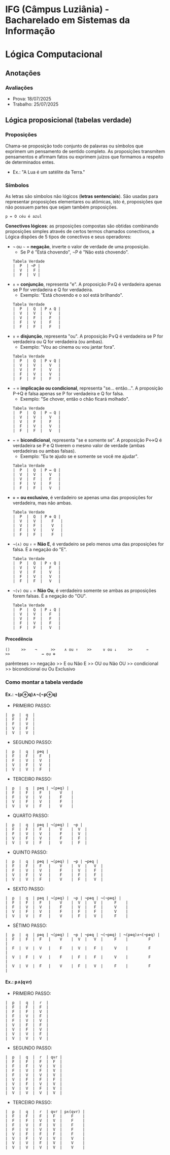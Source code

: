 # IFG (Câmpus Luziânia) - Bacharelado em Sistemas da Informação
# Lógica Computacional

## Anotações
### Avaliações
- Prova: 18/07/2025
- Trabalho: 25/07/2025

## Lógica proposicional (tabelas verdade)
### Proposições
Chama-se proposição todo conjunto de palavras ou símbolos que exprimem um pensamento de sentido completo. As proposições transmitem pensamentos e afirmam fatos ou exprimem juízos que formamos a respeito de determinados entes. 
* Ex.: "A Lua é um satélite da Terra."

### Símbolos
As letras são símbolos não lógicos (**letras sentenciais**). São usadas para representar proposições elementares ou atômicas, isto é, proposições que não possuem partes que sejam também proposições.
```
p = O céu é azul
```
**Conectivos lógicos**: as proposições compostas são obtidas combinando proposições simples através de certos termos chamados conectivos, a Lógica dispões de 5 tipos de conectivos e seus operadores: 
* `¬` ou `~` = **negação**, inverte o valor de verdade de uma proposição. 
    * Se P é "Está chovendo", ¬P é "Não está chovendo".
    ```
    Tabela Verdade
    |  P  | ¬P |
    |  V  |  F |
    |  F  |  V |
    ```
* `∧` = **conjunção**, representa "e". A proposição P∧Q é verdadeira apenas se P for verdadeira e Q for verdadeira. 
    * Exemplo: "Está chovendo e o sol está brilhando".
    ```
    Tabela Verdade
    |  P  |  Q  | P ∧ Q |
    |  V  |  V  |   V   |
    |  V  |  F  |   F   |
    |  F  |  V  |   F   |
    |  F  |  F  |   F   |
    ```
* `∨` = **disjunção**, representa "ou". A proposição P∨Q é verdadeira se P for verdadeira ou Q for verdadeira (ou ambas). 
    * Exemplo: "Vou ao cinema ou vou jantar fora".
    ```
    Tabela Verdade
    |  P  |  Q  | P ∨ Q |
    |  V  |  V  |   V   |
    |  V  |  F  |   V   |
    |  F  |  V  |   V   |
    |  F  |  F  |   F   |
    ```
* `→` = **implicação ou condicional**, representa "se... então...". A proposição P→Q é falsa apenas se P for verdadeira e Q for falsa. 
    * Exemplo: "Se chover, então o chão ficará molhado".
    ```
    Tabela Verdade
    |  P  |  Q  | P → Q |
    |  V  |  V  |   V   |
    |  V  |  F  |   F   |
    |  F  |  V  |   V   |
    |  F  |  F  |   V   |
    ```
* `↔` = **bicondicional**, representa "se e somente se". A proposição P↔Q é verdadeira se P e Q tiverem o mesmo valor de verdade (ambas verdadeiras ou ambas falsas). 
    * Exemplo: "Eu te ajudo se e somente se você me ajudar".
    ```
    Tabela Verdade
    |  P  |  Q  | P ↔ Q |
    |  V  |  V  |   V   |
    |  V  |  F  |   F   |
    |  F  |  V  |   F   |
    |  F  |  F  |   V   | 
    ```
* `⊕` = **ou exclusivo**, é verdadeiro se apenas uma das proposições for verdadeira, mas não ambas.
    ```
    Tabela Verdade
    |  P  |  Q  | P ⊕ Q |
    |  V  |  V  |    F   |
    |  V  |  F  |    V   |
    |  F  |  V  |    V   |
    |  F  |  F  |    F   |
    ```
* `¬(∧)` ou `↑` = **Não E**, é verdadeiro se pelo menos uma das proposições for falsa. É a negação do "E".
    ```
    Tabela Verdade
    |  P  |  Q  | P ↑ Q |
    |  V  |  V  |   F   |
    |  V  |  F  |   V   |
    |  F  |  V  |   V   |
    |  F  |  F  |   V   |
    ```
* `¬(∨)` ou `↓` = **Não Ou**, é verdadeiro somente se ambas as proposições forem falsas. É a negação do "OU".
    ```
    Tabela Verdade
    |  P  |  Q  | P ↓ Q |
    |  V  |  V  |   F   |
    |  V  |  F  |   F   |
    |  F  |  V  |   F   |
    |  F  |  F  |   V   |
    ```

#### Precedência
    ()     >>    ¬      >>    ∧ ou ↑    >>     ∨ ou ↓     >>      →        >>              ↔ ou ⊕
parênteses >>  negação  >>  E ou Não E  >>  OU ou Não OU  >>  condicional  >>  bicondicional ou Ou Exclusivo

### Como montar a tabela verdade
#### Ex.: ¬(p⊕q)∧¬(¬p⊕q)
- PRIMEIRO PASSO:
```
|  p  |  q  |
|  F  |  F  |
|  F  |  V  |
|  V  |  F  |
|  V  |  V  |
```
- SEGUNDO PASSO:
```
|  p  |  q  | p⊕q | 
|  F  |  F  |  F   |
|  F  |  V  |  V   |
|  V  |  F  |  V   |
|  V  |  V  |  F   |
```
- TERCEIRO PASSO:
```
|  p  |  q  | p⊕q | ¬(p⊕q) |
|  F  |  F  |  F   |    V    |
|  F  |  V  |  V   |    F    |
|  V  |  F  |  V   |    F    |
|  V  |  V  |  F   |    V    |
```
- QUARTO PASSO:
```
|  p  |  q  | p⊕q | ¬(p⊕q) |  ¬p |
|  F  |  F  |  F   |    V    |  V  |
|  F  |  V  |  V   |    F    |  V  |
|  V  |  F  |  V   |    F    |  F  |
|  V  |  V  |  F   |    V    |  F  |
```
- QUINTO PASSO:
```
|  p  |  q  | p⊕q | ¬(p⊕q) |  ¬p | ¬p⊕q |
|  F  |  F  |  F   |    V    |  V  |   V  |
|  F  |  V  |  V   |    F    |  V  |   F  |
|  V  |  F  |  V   |    F    |  F  |   F  |
|  V  |  V  |  F   |    V    |  F  |   V  |
```
- SEXTO PASSO:
```
|  p  |  q  | p⊕q | ¬(p⊕q) |  ¬p | ¬p⊕q | ¬(¬p⊕q) |
|  F  |  F  |  F   |    V    |  V  |   V  |     F    |
|  F  |  V  |  V   |    F    |  V  |   F  |     V    |
|  V  |  F  |  V   |    F    |  F  |   F  |     V    |
|  V  |  V  |  F   |    V    |  F  |   V  |     F    |
```
- SÉTIMO PASSO:
```
|  p  |  q  | p⊕q | ¬(p⊕q) |  ¬p | ¬p⊕q | ¬(¬p⊕q) | ¬(p⊕q)∧¬(¬p⊕q) |
|  F  |  F  |  F   |    V    |  V  |   V  |     F    |         F        |
|  F  |  V  |  V   |    F    |  V  |   F  |     V    |         F        |
|  V  |  F  |  V   |    F    |  F  |   F  |     V    |         F        |
|  V  |  V  |  F   |    V    |  F  |   V  |     F    |         F        |
```

#### Ex.: p∧(q∨r)
- PRIMEIRO PASSO:
```
|  p  |  q  |  r  |
|  F  |  F  |  F  |
|  F  |  F  |  V  |
|  F  |  V  |  F  |
|  F  |  V  |  V  |
|  V  |  F  |  F  |
|  V  |  F  |  V  |
|  V  |  V  |  F  |
|  V  |  V  |  V  |
```
- SEGUNDO PASSO:
```
|  p  |  q  |  r  | q∨r |
|  F  |  F  |  F  |  F  |
|  F  |  F  |  V  |  V  |
|  F  |  V  |  F  |  V  |
|  F  |  V  |  V  |  V  |
|  V  |  F  |  F  |  F  |
|  V  |  F  |  V  |  V  |
|  V  |  V  |  F  |  V  |
|  V  |  V  |  V  |  V  |
```
- TERCEIRO PASSO:
```
|  p  |  q  |  r  | q∨r | p∧(q∨r) |
|  F  |  F  |  F  |  F  |    F    |
|  F  |  F  |  V  |  V  |    F    |
|  F  |  V  |  F  |  V  |    F    |
|  F  |  V  |  V  |  V  |    F    |
|  V  |  F  |  F  |  F  |    F    |
|  V  |  F  |  V  |  V  |    V    |
|  V  |  V  |  F  |  V  |    V    |
|  V  |  V  |  V  |  V  |    V    |
```

